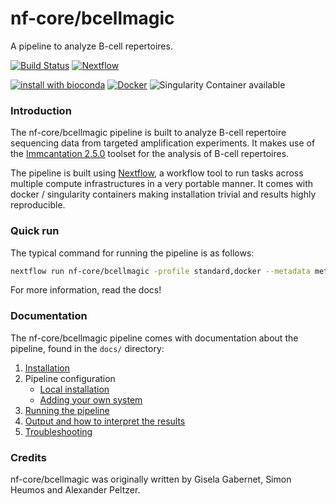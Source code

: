 # nf-core/bcellmagic

A pipeline to analyze B-cell repertoires.

[![Build Status](https://travis-ci.org/nf-core/bcellmagic.svg?branch=master)](https://travis-ci.org/nf-core/bcellmagic)
[![Nextflow](https://img.shields.io/badge/nextflow-%E2%89%A50.32.0-brightgreen.svg)](https://www.nextflow.io/)

[![install with bioconda](https://img.shields.io/badge/install%20with-bioconda-brightgreen.svg)](http://bioconda.github.io/)
[![Docker](https://img.shields.io/docker/automated/nfcore/bcellmagic.svg)](https://hub.docker.com/r/nfcore/bcellmagic)
![Singularity Container available](
https://img.shields.io/badge/singularity-available-7E4C74.svg)

### Introduction

The nf-core/bcellmagic pipeline is built to analyze B-cell repertoire sequencing data from targeted amplification experiments. It makes use of the [Immcantation 2.5.0](https://immcantation.readthedocs.io/en/version-2.5.0/) toolset for the analysis of B-cell repertoires. 

The pipeline is built using [Nextflow](https://www.nextflow.io), a workflow tool to run tasks across multiple compute infrastructures in a very portable manner. It comes with docker / singularity containers making installation trivial and results highly reproducible.

### Quick run

The typical command for running the pipeline is as follows:
```bash
nextflow run nf-core/bcellmagic -profile standard,docker --metadata metasheet_test.tsv --cprimers CPrimers.fasta --vprimers VPrimers.fasta --max_memory 8.GB --max_cpus 8
```

For more information, read the docs!

### Documentation
The nf-core/bcellmagic pipeline comes with documentation about the pipeline, found in the `docs/` directory:

1. [Installation](docs/installation.md)
2. Pipeline configuration
    * [Local installation](docs/configuration/local.md)
    * [Adding your own system](docs/configuration/adding_your_own.md)
3. [Running the pipeline](docs/usage.md)
4. [Output and how to interpret the results](docs/output.md)
5. [Troubleshooting](docs/troubleshooting.md)

### Credits
nf-core/bcellmagic was originally written by Gisela Gabernet, Simon Heumos and Alexander Peltzer.
